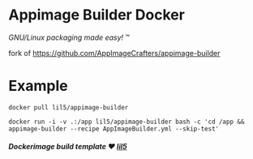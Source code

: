 # Appimage Builder Docker

*GNU/Linux packaging made easy!* ™

fork of <https://github.com/AppImageCrafters/appimage-builder>

# Example

```
docker pull lil5/appimage-builder

docker run -i -v .:/app lil5/appimage-builder bash -c 'cd /app && appimage-builder --recipe AppImageBuilder.yml --skip-test'
```

##### Dockerimage build template :heart: [lil5](https://github.com/lil5)
